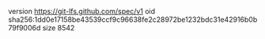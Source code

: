 version https://git-lfs.github.com/spec/v1
oid sha256:1dd0e17158be43539ccf9c96638fe2c28972be1232bdc31e42916b0b79f9006d
size 8542
